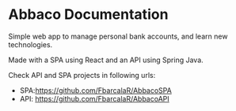 # Abbaco Documentation

Simple web app to manage personal bank accounts, and learn new technologies.

Made with a SPA using React and an API using Spring Java.

Check API and SPA projects in following urls:
  - SPA:https://github.com/FbarcalaR/AbbacoSPA
  - API: https://github.com/FbarcalaR/AbbacoAPI

